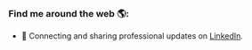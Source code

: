 ### Find me around the web 🌎:

- 💼 Connecting and sharing professional updates on <a href="https://www.linkedin.com/in/allan-salmasso-61757069/">LinkedIn</a>.
